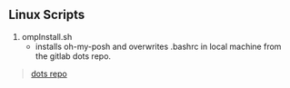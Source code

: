 ## Linux Scripts
1. ompInstall.sh
   - installs oh-my-posh and overwrites .bashrc in local machine from the gitlab dots repo.
> [dots repo](https://gitlab.com/feedmesleep/dots/)
>